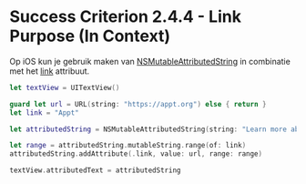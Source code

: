 # Success Criterion 2.4.4 - Link Purpose (In Context)

Op iOS kun je gebruik maken van [NSMutableAttributedString](https://developer.apple.com/documentation/foundation/nsmutableattributedstring) in combinatie met het [link](https://developer.apple.com/documentation/foundation/nsattributedstring/key/1535719-link) attribuut.

```swift
let textView = UITextView()

guard let url = URL(string: "https://appt.org") else { return }
let link = "Appt"

let attributedString = NSMutableAttributedString(string: "Learn more about \(link).")

let range = attributedString.mutableString.range(of: link)
attributedString.addAttribute(.link, value: url, range: range)

textView.attributedText = attributedString
```
